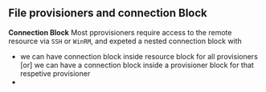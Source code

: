 ## File provisioners and connection Block
**Connection Block** Most pprovisioners require access to the remote resource via `SSH` or `WinRM`, and expeted a nested connection  block  with 
- we can have connection block inside resource block for all provisioners [or] we can have a connection block inside a provisioner block for that respetive provisioner 
- 